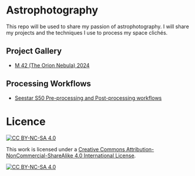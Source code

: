 # Astrophotography
This repo will be used to share my passion of astrophotography.  I will share my projects and the techniques I use to process my space clichés.

## Project Gallery
- [M 42 (The Orion Nebula) 2024](https://github.com/marghost/astrophotography/blob/main/gallery/GALLERY.md#m-42)

## Processing Workflows
- [Seestar S50 Pre-processing and Post-processing workflows](https://github.com/marghost/astrophotography/blob/main/processing/PROCESSING.md)
# Licence
[![CC BY-NC-SA 4.0][cc-by-nc-sa-shield]][cc-by-nc-sa]

This work is licensed under a
[Creative Commons Attribution-NonCommercial-ShareAlike 4.0 International License][cc-by-nc-sa].

[![CC BY-NC-SA 4.0][cc-by-nc-sa-image]][cc-by-nc-sa]

[cc-by-nc-sa]: http://creativecommons.org/licenses/by-nc-sa/4.0/
[cc-by-nc-sa-image]: https://licensebuttons.net/l/by-nc-sa/4.0/88x31.png
[cc-by-nc-sa-shield]: https://img.shields.io/badge/License-CC%20BY--NC--SA%204.0-lightgrey.svg